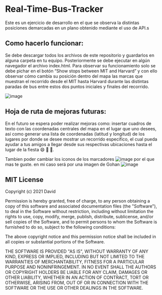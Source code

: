 # Real-Time-Bus-Tracker
Este es un ejercicio de desarrollo en el que se observa la distintas posiciones demarcadas en un plano obtenido mediante el uso de API.s

## Como hacerlo funcionar:

Se debe descargar todos los archivos de este repositorio y guardarlos en alguna carpeta en tu equipo. Posteriormente se debe ejecutar en algún navegador el archivo index.html. Para observar su funcionamiento solo se debe pichar en el botón “Show stops between MIT and Harvard” y con ello observar cómo cambia su posición dentro del mapa las marcas que muestran el recorrido desde el MIT hasta Harvard durante las distintas paradas de bus entre estos dos puntos iniciales y finales del recorrido.

![image](https://user-images.githubusercontent.com/87394787/133845841-18b839cb-6a50-4a78-8c18-cee33e52df68.png)



## Hoja de ruta de mejoras futuras:

En el futuro se espera poder realizar mejoras como: insertar cuadros de texto con las coordenadas centrales del mapa en el lugar que uno desees, así como generar una lista de coordenadas (latitud y longitud) de los lugares por donde se desee mostrar un recorrido especifico, el cual pueda ayudar a tus amigos a llegar desde sus respectivas ubicaciones hasta el lugar de la fiesta 😄 🥳 🍻.

Tambien poder cambiar los iconos de los marcadores ![image](https://user-images.githubusercontent.com/87394787/133846105-48a5dd4a-2ef2-467b-bb7a-a273cdf651e9.png)
 por el que mas te guste. en mi caso será por una imagen de Gohan ![image](https://user-images.githubusercontent.com/87394787/133846323-f7044315-71aa-45c4-b7f8-1a07d35a9ae5.png)


## MIT License

Copyright (c) 2021 David

Permission is hereby granted, free of charge, to any person obtaining a copy
of this software and associated documentation files (the "Software"), to deal
in the Software without restriction, including without limitation the rights
to use, copy, modify, merge, publish, distribute, sublicense, and/or sell
copies of the Software, and to permit persons to whom the Software is
furnished to do so, subject to the following conditions:

The above copyright notice and this permission notice shall be included in all
copies or substantial portions of the Software.

THE SOFTWARE IS PROVIDED "AS IS", WITHOUT WARRANTY OF ANY KIND, EXPRESS OR
IMPLIED, INCLUDING BUT NOT LIMITED TO THE WARRANTIES OF MERCHANTABILITY,
FITNESS FOR A PARTICULAR PURPOSE AND NONINFRINGEMENT. IN NO EVENT SHALL THE
AUTHORS OR COPYRIGHT HOLDERS BE LIABLE FOR ANY CLAIM, DAMAGES OR OTHER
LIABILITY, WHETHER IN AN ACTION OF CONTRACT, TORT OR OTHERWISE, ARISING FROM,
OUT OF OR IN CONNECTION WITH THE SOFTWARE OR THE USE OR OTHER DEALINGS IN THE
SOFTWARE.
